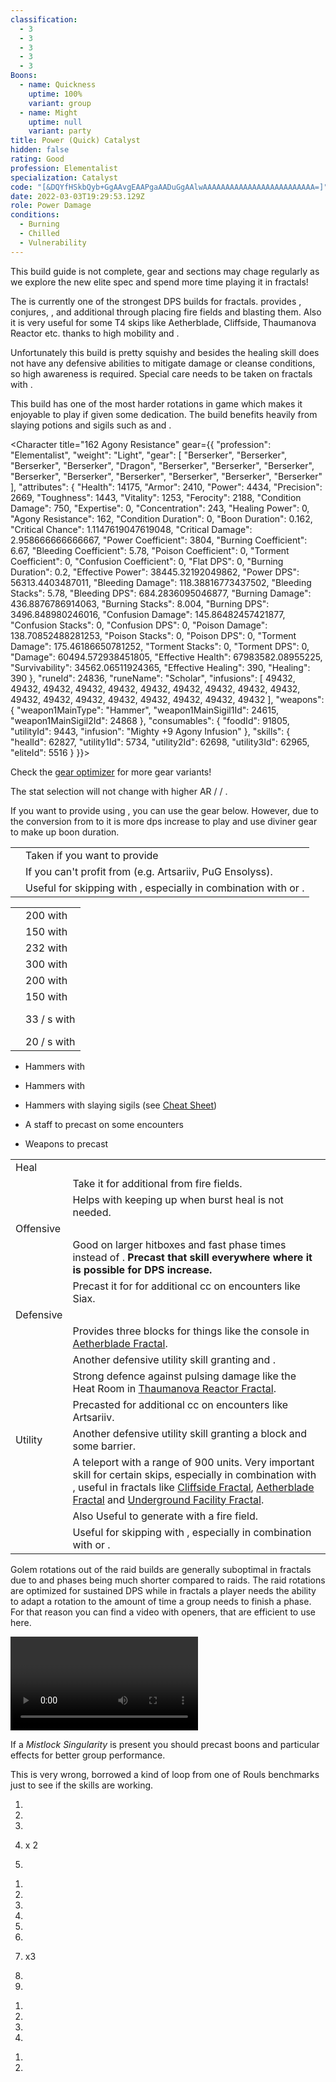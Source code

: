 ```yaml
---
classification:
  - 3
  - 3
  - 3
  - 3
  - 3
Boons:
  - name: Quickness
    uptime: 100%
    variant: group
  - name: Might
    uptime: null
    variant: party
title: Power (Quick) Catalyst
hidden: false
rating: Good
profession: Elementalist
specialization: Catalyst
code: "[&DQYfHSkbQyb+GgAAvgEAAPgaAADuGgAAlwAAAAAAAAAAAAAAAAAAAAAAAAA=]"
date: 2022-03-03T19:29:53.129Z
role: Power Damage
conditions:
  - Burning
  - Chilled
  - Vulnerability
---
```


<Warning>

This build guide is not complete, gear and sections may chage regularly as we explore the new elite spec and spend more time playing it in fractals!

</Warning>

The <Specialization name="Catalyst" text="Power Catalyst"/> is currently one of the strongest DPS builds for fractals. <Specialization name="Catalyst" text="Power Catalyst"/> provides <Boon name="Quickness"/>, conjures, <Condition name="Vulnerability"/>, and additional <Boon name="Might"/> through placing fire fields and blasting them. Also it is very useful for some T4 skips like Aetherblade, Cliffside, Thaumanova Reactor etc. thanks to high mobility and <Skill id="5536"/>.

Unfortunately this build is pretty squishy and besides the healing skill does not have any defensive abilities to mitigate damage or cleanse conditions, so high awareness is required. Special care needs to be taken on fractals with <Instability name="We Bleed Fire"/>.

This build has one of the most harder rotations in game which makes it enjoyable to play if given some dedication. The build benefits heavily from slaying potions and sigils such as <Item id="50082"/> and <Item name="Serpent Slaying" type="Sigil"/>.

<Divider text="Equipment"/>

<CharacterWithAr>

<Character title="162 Agony Resistance" gear={{
  "profession": "Elementalist",
  "weight": "Light",
  "gear": [
    "Berserker",
    "Berserker",
    "Berserker",
    "Berserker",
    "Dragon",
    "Berserker",
    "Berserker",
    "Berserker",
    "Berserker",
    "Berserker",
    "Berserker",
    "Berserker",
    "Berserker",
    "Berserker"
  ],
  "attributes": {
    "Health": 14175,
    "Armor": 2410,
    "Power": 4434,
    "Precision": 2669,
    "Toughness": 1443,
    "Vitality": 1253,
    "Ferocity": 2188,
    "Condition Damage": 750,
    "Expertise": 0,
    "Concentration": 243,
    "Healing Power": 0,
    "Agony Resistance": 162,
    "Condition Duration": 0,
    "Boon Duration": 0.162,
    "Critical Chance": 1.1147619047619048,
    "Critical Damage": 2.958666666666667,
    "Power Coefficient": 3804,
    "Burning Coefficient": 6.67,
    "Bleeding Coefficient": 5.78,
    "Poison Coefficient": 0,
    "Torment Coefficient": 0,
    "Confusion Coefficient": 0,
    "Flat DPS": 0,
    "Burning Duration": 0.2,
    "Effective Power": 38445.32192049862,
    "Power DPS": 56313.4403487011,
    "Bleeding Damage": 118.38816773437502,
    "Bleeding Stacks": 5.78,
    "Bleeding DPS": 684.2836095046877,
    "Burning Damage": 436.8876786914063,
    "Burning Stacks": 8.004,
    "Burning DPS": 3496.848980246016,
    "Confusion Damage": 145.86482457421877,
    "Confusion Stacks": 0,
    "Confusion DPS": 0,
    "Poison Damage": 138.70852488281253,
    "Poison Stacks": 0,
    "Poison DPS": 0,
    "Torment Damage": 175.46186650781252,
    "Torment Stacks": 0,
    "Torment DPS": 0,
    "Damage": 60494.572938451805,
    "Effective Health": 67983582.08955225,
    "Survivability": 34562.06511924365,
    "Effective Healing": 390,
    "Healing": 390
  },
  "runeId": 24836,
  "runeName": "Scholar",
  "infusions": [
    49432,
    49432,
    49432,
    49432,
    49432,
    49432,
    49432,
    49432,
    49432,
    49432,
    49432,
    49432,
    49432,
    49432,
    49432,
    49432,
    49432,
    49432
  ],
  "weapons": {
    "weapon1MainType": "Hammer",
    "weapon1MainSigil1Id": 24615,
    "weapon1MainSigil2Id": 24868
  },
  "consumables": {
    "foodId": 91805,
    "utilityId": 9443,
    "infusion": "Mighty +9 Agony Infusion"
  },
  "skills": {
    "healId": 62827,
    "utility1Id": 5734,
    "utility2Id": 62698,
    "utility3Id": 62965,
    "eliteId": 5516
  }
}}>

Check the [gear optimizer](https://optimizer.discretize.eu) for more gear variants!

The stat selection will not change with higher AR / <Trait name="Spotter"/> / <Skill name="Banner of Discipline"/>.

If you want to provide <Boon name="Quickness"/> using <Trait name="Sphere Specialist"/>, you can use the gear below. However, due to the conversion from <Attribute name="Agony Resistance"/> to <Attribute name="Concentration"/> it is more dps increase to play <Trait name="Empowered Empowerment"/> and use diviner gear to make up boon duration.

</Character>
</CharacterWithAr>

<Divider text="Build"/>

<Grid>
<GridItem sm="7">
<Traits traits1="Fire" traits1Selected="Burning Precision,Power Overwhelming,Persisting Flames" traits2="Air" traits2Selected="Ferocious Winds,Stormsoul,Bolt to the Heart" traits3="Catalyst" traits3Selected="Vicious Empowerment,Empowering Auras,Empowered Empowerment"/>
<Card title="Situational Traits">

|                                                          |                                                                                                                                                                       |
| -------------------------------------------------------- | --------------------------------------------------------------------------------------------------------------------------------------------------------------------- |
| <Trait name="Sphere Specialist" size="big" disableText/> | Taken if you want to provide <Boon name="Quickness"/>                                                                    |
| <Trait name="Raging Storm" size="big" disableText/>      | If you can't profit from <Trait name="Stormsoul"/> (e.g. Artsariiv, PuG Ensolyss).                                                                                    |
| <Trait name="One with Air" size="big" disableText/>      | Useful for skipping with <Effect name="Superspeed"/>, especially in combination with <Item name="Executioner Axe Toy"/> or <Item name="Endless Choya Piñata Tonic"/>. |

</Card>
<Card title="Defiance Bar Damage">

|                                                                                                                                                                           |                                          |
| ------------------------------------------------------------------------------------------------------------------------------------------------------------------------- | ---------------------------------------- |
| <Skill name="Wind Storm" size="big" disableText/>                                                                                                                         | 200 with <Control name="Knockdown"/>     |
| <Skill name="Shock Blast" size="big" disableText/>                                                                                                                        | 150 with <Control name="Stun"/>          |
| <Skill name="Wind Blast" size="big" disableText/>                                                                                                                         | 232 with <Control name="Launch"/>        |
| <Skill name="Deep Freeze" size="big" disableText/>                                                                                                                        | 300 with <Control name="Stun"/>          |
| <Skill id="5547" size="big" disableText/>                    | 200 with <Control name="Daze"/>          |
| <Skill id="5747" size="big" disableText/>                    | 150 with <Control name="Pull"/>          |
| <Skill name="Chilling Crack" size="big" disableText/> <br/> <Skill name="Rain of Blows" size="big" disableText/> <br/> | 33 / s with <Condition name="Chilled"/>  |
| <Skill name="Crescent Wind" size="big" disableText/>                                                                                                                      | 20 / s with <Condition name="Weakness"/> |

</Card>
</GridItem>

<GridItem sm="5">
<Card title="Swap Weapons">

- Hammers with <Item name="Night" type="Sigil"/>

- Hammers with <Item name="Serpent Slaying" type="Sigil"/>

- Hammers with slaying sigils (see [Cheat Sheet](/guides/cheat-sheet))

- A staff to precast <Skill name="Meteor Shower"/> on some encounters

- Weapons to precast <Boon name="Might"/>

</Card>
<Card title="Situational Skills">

|                                                                 |                                                                                                                                                                                                                                                                                                                                            |
| --------------------------------------------------------------- | ------------------------------------------------------------------------------------------------------------------------------------------------------------------------------------------------------------------------------------------------------------------------------------------------------------------------------------------ |
| Heal                                                            |                                                                                                                                                                                                                                                                                                                                            |
| <Skill name="Arcane Brilliance" size="big" disableText/>        | Take it for additional <Boon name="Might"/> from fire fields.                                                                                                                                                                                                                                                                              |
| <Skill name="Signet of Restoration" size="big" disableText/>    | Helps with keeping up <Item name="scholar"/> when burst heal is not needed.                                                                                                                                                                                                                                                                |
| Offensive                                                       |                                                                                                                                                                                                                                                                                                                                            |
| <Skill name="Conjure Lightning Hammer" size="big" disableText/> | Good on larger hitboxes and fast phase times instead of <Skill name="Shattering Ice"/>. **Precast that skill everywhere where it is possible for DPS increase.**                                                                                                                                                                           |
| <Skill name="Conjure Frostbow" size="big" disableText/>         | Precast it for <Specialization name="Renegade"/> for additional cc on encounters like Siax.                                                                                                                                                                                                                                                |
| Defensive                                                       |                                                                                                                                                                                                                                                                                                                                            |
| <Skill name="Arcane Shield" size="big" disableText/>            | Provides three blocks for things like the console in [Aetherblade Fractal](/fractals/aetherblade).                                                                                                                                                                                                                                         |
| <Skill name="Armor of Earth" size="big" disableText/>           | Another defensive utility skill granting <Boon name="Protection"/> and <Boon name="Stability"/>.                                                                                                                                                                                                                                           |
| <Skill name="Fortified Earth" size="big" disableText/>          | Strong defence against pulsing damage like the Heat Room in [Thaumanova Reactor Fractal](/fractals/thaumanova-reactor).                                                                                                                                                                                                                    |
| <Skill name="Conjure Earth Shield" size="big" disableText/>     | Precasted for additional cc on encounters like Artsariiv.                                                                                                                                                                                                                                                                                  |
| Utility                                                         | Another defensive utility skill granting a block and some barrier.                                                                                                                                                                                                                                                                         |
| <Skill name="Lightning Flash" size="big" disableText/>          | A teleport with a range of 900 units. Very important skill for certain skips, especially in combination with <Item name="White Mantle Portal Device"/>, useful in fractals like [Cliffside Fractal](/fractals/cliffside), [Aetherblade Fractal](/fractals/aetherblade) and [Underground Facility Fractal](/fractals/underground-facility). |
| <Skill name="Arcane Wave" size="big" disableText/>              | Also Useful to generate <Boon name="Might"/> with a fire field.                                                                                                                                                                                                                                                                            |
| <Skill name="Invigorating Air" size="big" disableText/>         | Useful for skipping with <Effect name="Superspeed"/>, especially in combination with <Item name="Executioner Axe Toy"/> or <Item name="Endless Choya Pinata Tonic"/>.                                                                                                                                                                      |

</Card>
</GridItem>
</Grid>

<Divider text="Rotation / Skill usage"/>

<Grid>
<GridItem xs="12" sm="6">
<Card title="Information">

Golem rotations out of the raid builds are generally suboptimal in fractals due to <Effect name="Exposed"/> and phases being much shorter compared to raids. The raid rotations are optimized for sustained DPS while in fractals a player needs the ability to adapt a rotation to the amount of time a group needs to finish a phase.\
For that reason you can find a video with openers, that are efficient to use here.
</Card>

<Card title="Catalyst Rotation">

<Video caption="" youtube=""/>
</Card>
</GridItem>

<GridItem xs="12" sm="6">
<Card title="Precasting">

If a _Mistlock Singularity_ is present you should precast boons and particular effects for better group performance.

</Card>
</GridItem>

<GridItem xs="12" sm="12">
<Card title="Rotation (Bolt to the Heart)">

This is very wrong, borrowed a kind of loop from one of Rouls benchmarks just to see if the skills are working.

</Card>

<Grid>
<GridItem sm="2">
<Skill name="Air Attunement" size="large" disableText/>
</GridItem>

<GridItem sm="10">

1.  <Skill name="Hurricane of Pain"/>

2.  <Skill id="63439"/>

3.  <Skill name="Grand Finale"/>

4.  <Skill name="Wind Slam"/> x 2

5.  <Skill name="Shock Blast"/>

</GridItem>

<GridItem sm="2">
<Skill name="Fire Attunement" size="large" disableText/>
</GridItem>

<GridItem sm="10">

1.  <Skill name="Triple Sear"/>

2.  <Skill name="Firestorm"/>

3.  <Skill name="Surging Flames"/>

4.  <Skill id="63458"/>

5.  <Skill name="Singeing Strike"/>

6.  <Skill name="Relentless Fire"/>

7.  <Skill name="Singeing Strike"/> x3

8.  <Skill name="Molten End"/>

9.  <Skill id="63458"/>

</GridItem>

<GridItem sm="2">
<Skill name="Water Attunement" size="large" disableText/>
</GridItem>

<GridItem sm="10">

1.  <Skill name="Rain of Blows"/>

2.  <Skill name="Cleansing Typhoon"/>

3.  <Skill name="Shattering Ice"/>

4.  <Skill name="Crashing Font"/>

</GridItem>

<GridItem sm="2">
<Skill name="Earth Attunement" size="large" disableText/>
</GridItem>

<GridItem sm="10">

1.  <Skill name="Ground Pound"/>

2.  <Skill name="Whirling Stones"/>

</GridItem>
</Grid>
</GridItem>
</Grid>
